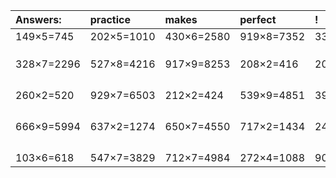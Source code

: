 | Answers: | practice | makes | perfect | ! |
| :--- | :--- | :--- | :--- | :--- |
| 149×5=745 | 202×5=1010 | 430×6=2580 | 919×8=7352 | 339×8=2712 | 
|   |   |   |   |   | 
|   |   |   |   |   | 
|   |   |   |   |   | 
| 328×7=2296 | 527×8=4216 | 917×9=8253 | 208×2=416 | 204×9=1836 | 
|   |   |   |   |   | 
|   |   |   |   |   | 
|   |   |   |   |   | 
|   |   |   |   |   | 
| 260×2=520 | 929×7=6503 | 212×2=424 | 539×9=4851 | 396×6=2376 | 
|   |   |   |   |   | 
|   |   |   |   |   | 
|   |   |   |   |   | 
|   |   |   |   |   | 
| 666×9=5994 | 637×2=1274 | 650×7=4550 | 717×2=1434 | 246×6=1476 | 
|   |   |   |   |   | 
|   |   |   |   |   | 
|   |   |   |   |   | 
|   |   |   |   |   | 
| 103×6=618 | 547×7=3829 | 712×7=4984 | 272×4=1088 | 902×5=4510 | 
